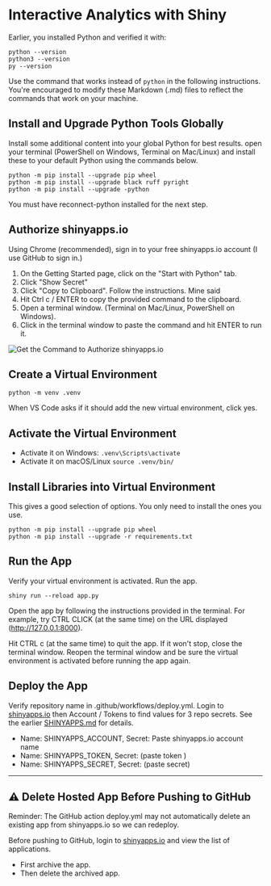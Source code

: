 # Interactive Analytics with Shiny

Earlier, you installed Python and verified it with:

```shell
python --version
python3 --version
py --version
```

Use the command that works instead of `python` in the following instructions. 
You're encouraged to modify these Markdown (.md) files to reflect the commands that work on your machine. 

## Install and Upgrade Python Tools Globally

Install some additional content into your global Python for best results. 
open your terminal (PowerShell on Windows, Terminal on Mac/Linux) and
install these to your default Python using the commands below. 


```shell
python -m pip install --upgrade pip wheel
python -m pip install --upgrade black ruff pyright
python -m pip install --upgrade -python
```

You must have reconnect-python installed for the next step.

## Authorize shinyapps.io

Using Chrome (recommended), sign in to your free shinyapps.io account (I use GitHub to sign in.)

1. On the Getting Started page, click on the "Start with Python" tab. 
1. Click "Show Secret"
1. Click "Copy to Clipboard". Follow the instructions. Mine said
1. Hit Ctrl c / ENTER to copy the provided command to the clipboard. 
1. Open a terminal window. (Terminal on Mac/Linux, PowerShell on Windows).
1. Click in the terminal window to paste the command and hit ENTER to run it.

![Get the Command to Authorize shinyapps.io](images/GetCommandToAuthorizeShinyAppsdotIO.PNG)

## Create a Virtual Environment

```shell
python -m venv .venv
```

When VS Code asks if it should add the new virtual environment, click yes.


## Activate the Virtual Environment

- Activate it on Windows: `.venv\Scripts\activate`
- Activate it on macOS/Linux `source .venv/bin/`

## Install Libraries into Virtual Environment

This gives a good selection of options. You only need to install the ones you use.

```shell
python -m pip install --upgrade pip wheel
python -m pip install --upgrade -r requirements.txt
```

## Run the App

Verify your virtual environment is activated. Run the app. 

```shell
shiny run --reload app.py
```

Open the app by following the instructions provided in the terminal. 
For example, try CTRL CLICK (at the same time) on the URL displayed (http://127.0.0.1:8000).

Hit CTRL c (at the same time) to quit the app. 
If it won't stop, close the terminal window.
Reopen the terminal window and be sure the virtual environment is activated
before running the app again.

## Deploy the App

Verify repository name in .github/workflows/deploy.yml.
Login to [shinyapps.io](https://www.shinyapps.io/) then Account / Tokens to find values for 3 repo secrets.
See the earlier [SHINYAPPS.md](https://github.com/denisecase/cintel-02-app/blob/main/SHINYAPPS.md) for details.

- Name: SHINYAPPS_ACCOUNT, Secret: Paste shinyapps.io account name
- Name: SHINYAPPS_TOKEN, Secret: (paste token )
- Name: SHINYAPPS_SECRET, Secret: (paste secret)

-----

## ⚠️ Delete Hosted App Before Pushing to GitHub

Reminder: The GitHub action deploy.yml may not automatically delete an existing app from shinyapps.io so we can redeploy.

Before pushing to GitHub, login to [shinyapps.io](https://www.shinyapps.io/) and view the list of applications. 

- First archive the app.
- Then delete the archived app.
